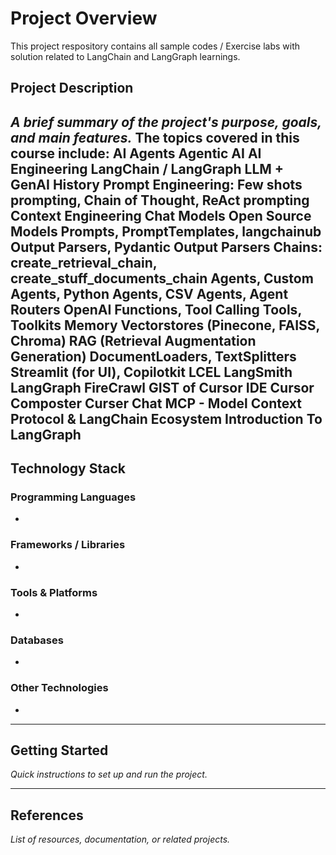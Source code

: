 # Project Overview
This project respository contains all sample codes / Exercise labs with solution related to LangChain and LangGraph learnings.

## Project Description
_A brief summary of the project's purpose, goals, and main features._
The topics covered in this course include:
AI Agents
Agentic AI
AI Engineering
LangChain / LangGraph
LLM + GenAI History
Prompt Engineering: Few shots prompting, Chain of Thought, ReAct prompting
Context Engineering
Chat Models
Open Source Models
Prompts, PromptTemplates, langchainub
Output Parsers, Pydantic Output Parsers
Chains: create_retrieval_chain, create_stuff_documents_chain
Agents, Custom Agents, Python Agents, CSV Agents, Agent Routers
OpenAI Functions, Tool Calling
Tools, Toolkits
Memory
Vectorstores (Pinecone, FAISS, Chroma)
RAG (Retrieval Augmentation Generation)
DocumentLoaders, TextSplitters
Streamlit (for UI), Copilotkit
LCEL
LangSmith
LangGraph
FireCrawl
GIST of Cursor IDE 
Cursor Composter
Curser Chat
MCP - Model Context Protocol & LangChain Ecosystem
Introduction To LangGraph
---

## Technology Stack

### Programming Languages
- 

### Frameworks / Libraries
- 

### Tools & Platforms
- 

### Databases
- 

### Other Technologies
- 

---

## Getting Started
_Quick instructions to set up and run the project._

---

## References
_List of resources, documentation, or related projects._